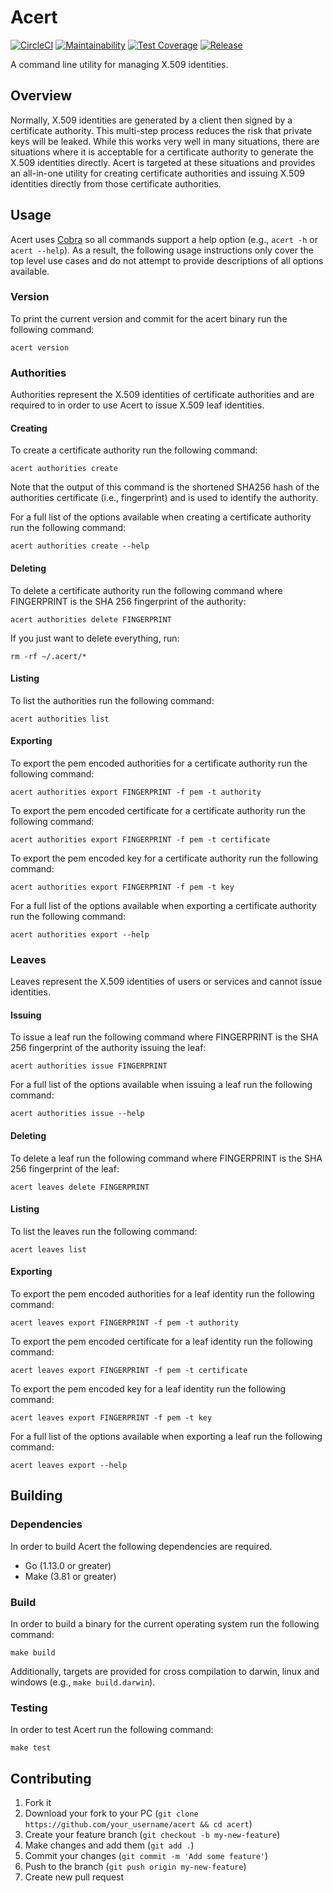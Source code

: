 # Acert

[![CircleCI](https://circleci.com/gh/greymatter-io/acert.svg?style=svg)](https://circleci.com/gh/greymatter-io/acert)
[![Maintainability](https://api.codeclimate.com/v1/badges/e6075ec40b30e413437c/maintainability)](https://codeclimate.com/github/greymatter-io/acert/maintainability)
[![Test Coverage](https://api.codeclimate.com/v1/badges/e6075ec40b30e413437c/test_coverage)](https://codeclimate.com/github/greymatter-io/acert/test_coverage)
[![Release](https://github.com/greymatter-io/acert/workflows/Create%20a%20release/badge.svg)](https://github.com/greymatter-io/acert/actions)

A command line utility for managing X.509 identities.

## Overview

Normally, X.509 identities are generated by a client then signed by a certificate authority. This multi-step process reduces the risk that private keys will be leaked. While this works very well in many situations, there are situations where it is acceptable for a certificate authority to generate the X.509 identities directly. Acert is targeted at these situations and provides an all-in-one utility for creating certificate authorities and issuing X.509 identities directly from those certificate authorities.

## Usage

Acert uses [Cobra](https://github.com/spf13/cobra) so all commands support a help option (e.g., `acert -h` or `acert --help`). As a result, the following usage instructions only cover the top level use cases and do not attempt to provide descriptions of all options available.

### Version

To print the current version and commit for the acert binary run the following command:

    acert version

### Authorities

Authorities represent the X.509 identities of certificate authorities and are required to in order to use Acert to issue X.509 leaf identities.

#### Creating

To create a certificate authority run the following command:

    acert authorities create

Note that the output of this command is the shortened SHA256 hash of the authorities certificate (i.e., fingerprint) and is used to identify the authority.

For a full list of the options available when creating a certificate authority run the following command:

    acert authorities create --help

#### Deleting

To delete a certificate authority run the following command where FINGERPRINT is the SHA 256 fingerprint of the authority:

    acert authorities delete FINGERPRINT

If you just want to delete everything, run:

    rm -rf ~/.acert/*

#### Listing

To list the authorities run the following command:

    acert authorities list

#### Exporting

To export the pem encoded authorities for a certificate authority run the following command:

    acert authorities export FINGERPRINT -f pem -t authority

To export the pem encoded certificate for a certificate authority run the following command:

    acert authorities export FINGERPRINT -f pem -t certificate

To export the pem encoded key for a certificate authority run the following command:

    acert authorities export FINGERPRINT -f pem -t key

For a full list of the options available when exporting a certificate authority run the following command:

    acert authorities export --help

### Leaves

Leaves represent the X.509 identities of users or services and cannot issue identities.

#### Issuing

To issue a leaf run the following command where FINGERPRINT is the SHA 256 fingerprint of the authority issuing the leaf:

    acert authorities issue FINGERPRINT

For a full list of the options available when issuing a leaf run the following command:

    acert authorities issue --help

#### Deleting

To delete a leaf run the following command where FINGERPRINT is the SHA 256 fingerprint of the leaf:

    acert leaves delete FINGERPRINT

#### Listing

To list the leaves run the following command:

    acert leaves list

#### Exporting

To export the pem encoded authorities for a leaf identity run the following command:

    acert leaves export FINGERPRINT -f pem -t authority

To export the pem encoded certificate for a leaf identity run the following command:

    acert leaves export FINGERPRINT -f pem -t certificate

To export the pem encoded key for a leaf identity run the following command:

    acert leaves export FINGERPRINT -f pem -t key

For a full list of the options available when exporting a leaf run the following command:

    acert leaves export --help

## Building

### Dependencies

In order to build Acert the following dependencies are required.

- Go (1.13.0 or greater)
- Make (3.81 or greater)

### Build

In order to build a binary for the current operating system run the following command:

    make build

Additionally, targets are provided for cross compilation to darwin, linux and windows (e.g., `make build.darwin`).

### Testing

In order to test Acert run the following command:

    make test

## Contributing

1. Fork it
1. Download your fork to your PC (`git clone https://github.com/your_username/acert && cd acert`)
1. Create your feature branch (`git checkout -b my-new-feature`)
1. Make changes and add them (`git add .`)
1. Commit your changes (`git commit -m 'Add some feature'`)
1. Push to the branch (`git push origin my-new-feature`)
1. Create new pull request
